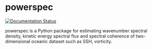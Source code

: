 # powerspec

[![Documentation Status](https://readthedocs.org/projects/powerspec/badge/?version=latest)](https://powerspec.readthedocs.io/en/latest/?badge=latest) 

powerspec is a Python package for estimating wavenumber spectral density, kinetic energy spectral flux and spectral coherence of two-dimensional oceanic dataset such as SSH, vorticity.
